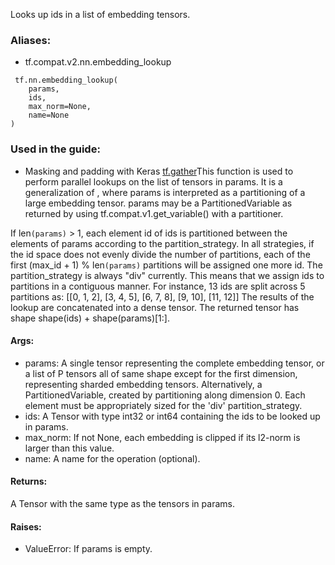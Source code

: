 Looks up ids in a list of embedding tensors.
### Aliases:
- tf.compat.v2.nn.embedding_lookup

```
 tf.nn.embedding_lookup(
    params,
    ids,
    max_norm=None,
    name=None
)
```
### Used in the guide:
- Masking and padding with Keras
[tf.gather](https://tensorflow.google.cn/api_docs/python/tf/gather)This function is used to perform parallel lookups on the list of tensors in params. It is a generalization of , where params is interpreted as a partitioning of a large embedding tensor. params may be a PartitionedVariable as returned by using tf.compat.v1.get_variable() with a partitioner.

If len`(params)` > 1, each element id of ids is partitioned between the elements of params according to the partition_strategy. In all strategies, if the id space does not evenly divide the number of partitions, each of the first (max_id + 1) % len`(params)` partitions will be assigned one more id.
The partition_strategy is always "div" currently. This means that we assign ids to partitions in a contiguous manner. For instance, 13 ids are split across 5 partitions as: [[0, 1, 2], [3, 4, 5], [6, 7, 8], [9, 10], [11, 12]]
The results of the lookup are concatenated into a dense tensor. The returned tensor has shape shape(ids) + shape(params)[1:].
#### Args:
- params: A single tensor representing the complete embedding tensor, or a list of P tensors all of same shape except for the first dimension, representing sharded embedding tensors. Alternatively, a PartitionedVariable, created by partitioning along dimension 0. Each element must be appropriately sized for the 'div' partition_strategy.
- ids: A Tensor with type int32 or int64 containing the ids to be looked up in params.
- max_norm: If not None, each embedding is clipped if its l2-norm is larger than this value.
- name: A name for the operation (optional).
#### Returns:
A Tensor with the same type as the tensors in params.
#### Raises:
- ValueError: If params is empty.
